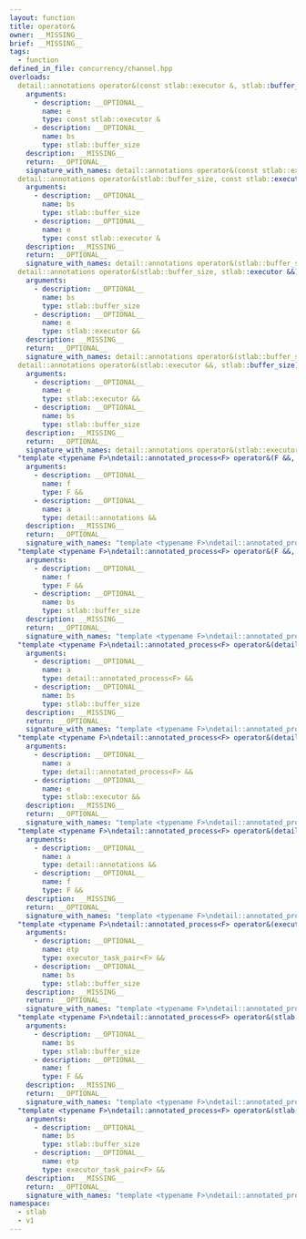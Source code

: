 ```yaml
---
layout: function
title: operator&
owner: __MISSING__
brief: __MISSING__
tags:
  - function
defined_in_file: concurrency/channel.hpp
overloads:
  detail::annotations operator&(const stlab::executor &, stlab::buffer_size):
    arguments:
      - description: __OPTIONAL__
        name: e
        type: const stlab::executor &
      - description: __OPTIONAL__
        name: bs
        type: stlab::buffer_size
    description: __MISSING__
    return: __OPTIONAL__
    signature_with_names: detail::annotations operator&(const stlab::executor & e, stlab::buffer_size bs)
  detail::annotations operator&(stlab::buffer_size, const stlab::executor &):
    arguments:
      - description: __OPTIONAL__
        name: bs
        type: stlab::buffer_size
      - description: __OPTIONAL__
        name: e
        type: const stlab::executor &
    description: __MISSING__
    return: __OPTIONAL__
    signature_with_names: detail::annotations operator&(stlab::buffer_size bs, const stlab::executor & e)
  detail::annotations operator&(stlab::buffer_size, stlab::executor &&):
    arguments:
      - description: __OPTIONAL__
        name: bs
        type: stlab::buffer_size
      - description: __OPTIONAL__
        name: e
        type: stlab::executor &&
    description: __MISSING__
    return: __OPTIONAL__
    signature_with_names: detail::annotations operator&(stlab::buffer_size bs, stlab::executor && e)
  detail::annotations operator&(stlab::executor &&, stlab::buffer_size):
    arguments:
      - description: __OPTIONAL__
        name: e
        type: stlab::executor &&
      - description: __OPTIONAL__
        name: bs
        type: stlab::buffer_size
    description: __MISSING__
    return: __OPTIONAL__
    signature_with_names: detail::annotations operator&(stlab::executor && e, stlab::buffer_size bs)
  "template <typename F>\ndetail::annotated_process<F> operator&(F &&, detail::annotations &&)":
    arguments:
      - description: __OPTIONAL__
        name: f
        type: F &&
      - description: __OPTIONAL__
        name: a
        type: detail::annotations &&
    description: __MISSING__
    return: __OPTIONAL__
    signature_with_names: "template <typename F>\ndetail::annotated_process<F> operator&(F && f, detail::annotations && a)"
  "template <typename F>\ndetail::annotated_process<F> operator&(F &&, stlab::buffer_size)":
    arguments:
      - description: __OPTIONAL__
        name: f
        type: F &&
      - description: __OPTIONAL__
        name: bs
        type: stlab::buffer_size
    description: __MISSING__
    return: __OPTIONAL__
    signature_with_names: "template <typename F>\ndetail::annotated_process<F> operator&(F && f, stlab::buffer_size bs)"
  "template <typename F>\ndetail::annotated_process<F> operator&(detail::annotated_process<F> &&, stlab::buffer_size)":
    arguments:
      - description: __OPTIONAL__
        name: a
        type: detail::annotated_process<F> &&
      - description: __OPTIONAL__
        name: bs
        type: stlab::buffer_size
    description: __MISSING__
    return: __OPTIONAL__
    signature_with_names: "template <typename F>\ndetail::annotated_process<F> operator&(detail::annotated_process<F> && a, stlab::buffer_size bs)"
  "template <typename F>\ndetail::annotated_process<F> operator&(detail::annotated_process<F> &&, stlab::executor &&)":
    arguments:
      - description: __OPTIONAL__
        name: a
        type: detail::annotated_process<F> &&
      - description: __OPTIONAL__
        name: e
        type: stlab::executor &&
    description: __MISSING__
    return: __OPTIONAL__
    signature_with_names: "template <typename F>\ndetail::annotated_process<F> operator&(detail::annotated_process<F> && a, stlab::executor && e)"
  "template <typename F>\ndetail::annotated_process<F> operator&(detail::annotations &&, F &&)":
    arguments:
      - description: __OPTIONAL__
        name: a
        type: detail::annotations &&
      - description: __OPTIONAL__
        name: f
        type: F &&
    description: __MISSING__
    return: __OPTIONAL__
    signature_with_names: "template <typename F>\ndetail::annotated_process<F> operator&(detail::annotations && a, F && f)"
  "template <typename F>\ndetail::annotated_process<F> operator&(executor_task_pair<F> &&, stlab::buffer_size)":
    arguments:
      - description: __OPTIONAL__
        name: etp
        type: executor_task_pair<F> &&
      - description: __OPTIONAL__
        name: bs
        type: stlab::buffer_size
    description: __MISSING__
    return: __OPTIONAL__
    signature_with_names: "template <typename F>\ndetail::annotated_process<F> operator&(executor_task_pair<F> && etp, stlab::buffer_size bs)"
  "template <typename F>\ndetail::annotated_process<F> operator&(stlab::buffer_size, F &&)":
    arguments:
      - description: __OPTIONAL__
        name: bs
        type: stlab::buffer_size
      - description: __OPTIONAL__
        name: f
        type: F &&
    description: __MISSING__
    return: __OPTIONAL__
    signature_with_names: "template <typename F>\ndetail::annotated_process<F> operator&(stlab::buffer_size bs, F && f)"
  "template <typename F>\ndetail::annotated_process<F> operator&(stlab::buffer_size, executor_task_pair<F> &&)":
    arguments:
      - description: __OPTIONAL__
        name: bs
        type: stlab::buffer_size
      - description: __OPTIONAL__
        name: etp
        type: executor_task_pair<F> &&
    description: __MISSING__
    return: __OPTIONAL__
    signature_with_names: "template <typename F>\ndetail::annotated_process<F> operator&(stlab::buffer_size bs, executor_task_pair<F> && etp)"
namespace:
  - stlab
  - v1
---
```

